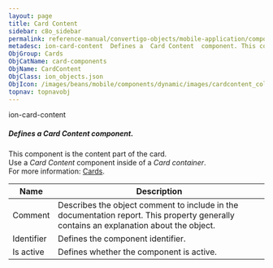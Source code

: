 ```yaml
---
layout: page
title: Card Content
sidebar: c8o_sidebar
permalink: reference-manual/convertigo-objects/mobile-application/components/card-components/card-content/
metadesc: ion-card-content  Defines a  Card Content  component. This component is the content part of the card. Use a  Card Content  component inside of a  Card
ObjGroup: Cards
ObjCatName: card-components
ObjName: CardContent
ObjClass: ion_objects.json
ObjIcon: /images/beans/mobile/components/dynamic/images/cardcontent_color_32x32.png
topnav: topnavobj
---
```

ion-card-content<br/>

##### Defines a <i>Card Content</i> component.<br/>
This component is the content part of the card.<br/>
Use a <i>Card Content</i> component inside of a <i>Card container</i>.<br/>
 For more information: <a href='https://ionicframework.com/docs/v3/components/#cards'>Cards</a>.

Name | Description 
--- | ---
Comment | Describes the object comment to include in the documentation report.  This property generally contains an explanation about the object. 
Identifier | Defines the component identifier.  
Is active | Defines whether the component is active. 

